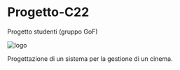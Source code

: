 # Progetto-C22
Progetto studenti (gruppo GoF)


![logo](https://user-images.githubusercontent.com/97592246/155824464-fe945adf-b29f-4711-9e07-957a32af28a3.png)


Progettazione di un sistema per la gestione di un cinema.
